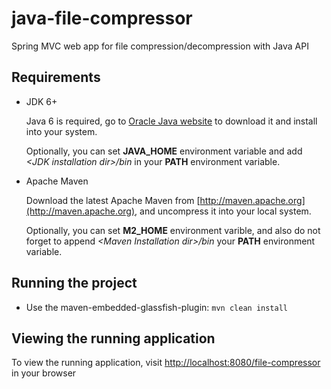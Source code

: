 # java-file-compressor
Spring MVC web app for file compression/decompression  with Java API

## Requirements

* JDK 6+

  Java 6 is required, go to [Oracle Java website](http://java.oracle.com) to download it and install into your system. 
 
  Optionally, you can set **JAVA\_HOME** environment variable and add *&lt;JDK installation dir>/bin* in your **PATH** environment variable.

* Apache Maven

  Download the latest Apache Maven from [http://maven.apache.org](http://maven.apache.org), and uncompress it into your local system. 

  Optionally, you can set **M2\_HOME** environment varible, and also do not forget to append *&lt;Maven Installation dir>/bin* your **PATH** environment variable.  
  
## Running the project
* Use the maven-embedded-glassfish-plugin: `mvn clean install`

## Viewing the running application
To view the running application, visit [http://localhost:8080/file-compressor](http://localhost:8080/file-compressor) in your browser
